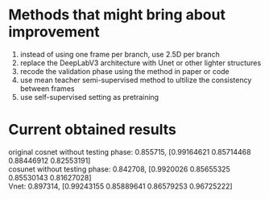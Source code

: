 # Methods that might bring about improvement
1. instead of using one frame per branch, use 2.5D per branch  
2. replace the DeepLabV3 architecture with Unet or other lighter structures
3. recode the validation phase using the method in paper or code
4. use mean teacher semi-supervised method to ultilize the consistency between frames 
5. use self-supervised setting as pretraining
# Current obtained results
original cosnet without testing phase: 0.855715, [0.99164621 0.85714468 0.88446912 0.82553191]  
cosunet without testing phase: 0.842708, [0.9920026  0.85655325 0.85530143 0.81627028]  
Vnet: 0.897314, [0.99243155 0.85889641 0.86579253 0.96725222]  
